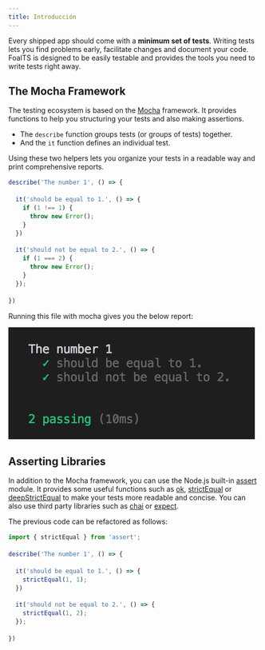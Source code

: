 ```yaml
---
title: Introducción
---
```



Every shipped app should come with a **minimum set of tests**. Writing tests lets you find problems early, facilitate changes and document your code. FoalTS is designed to be easily testable and provides the tools you need to write tests right away.

## The Mocha Framework

The testing ecosystem is based on the [Mocha](https://mochajs.org/) framework. It provides functions to help you structuring your tests and also making assertions.
- The `describe` function groups tests (or groups of tests) together.
- And the `it` function defines an individual test.

Using these two helpers lets you organize your tests in a readable way and print comprehensive reports.

```typescript
describe('The number 1', () => {

  it('should be equal to 1.', () => {
    if (1 !== 1) {
      throw new Error();
    }
  })

  it('should not be equal to 2.', () => {
    if (1 === 2) {
      throw new Error();
    }
  });

})
```

Running this file with mocha gives you the below report:

![Test report](./introduction-report.png)

## Asserting Libraries

In addition to the Mocha framework, you can use the Node.js built-in [assert](https://nodejs.org/api/assert.html) module. It provides some useful functions such as [ok](https://nodejs.org/api/assert.html#assert_assert_ok_value_message), [strictEqual](https://nodejs.org/api/assert.html#assert_assert_strictequal_actual_expected_message) or [deepStrictEqual](https://nodejs.org/api/assert.html#assert_assert_deepstrictequal_actual_expected_message) to make your tests more readable and concise. You can also use third party libraries such as [chai](https://www.npmjs.com/package/chai) or [expect](https://www.npmjs.com/package/expect).

The previous code can be refactored as follows:

```typescript
import { strictEqual } from 'assert';

describe('The number 1', () => {

  it('should be equal to 1.', () => {
    strictEqual(1, 1);
  })

  it('should not be equal to 2.', () => {
    strictEqual(1, 2);
  });

})
```
